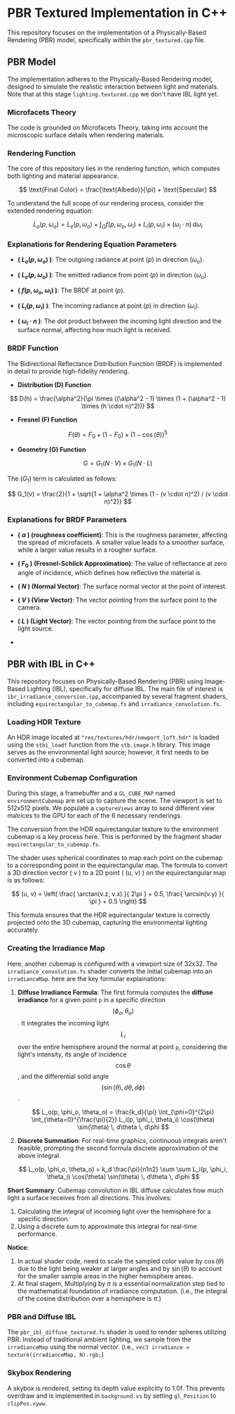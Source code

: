 # PBR Textured Implementation in C++

This repository focuses on the implementation of a Physically-Based Rendering (PBR) model, specifically within the `pbr_textured.cpp` file.


## PBR Model
The implementation adheres to the Physically-Based Rendering model, designed to simulate the realistic interaction between light and materials.
Note that at this stage `lighting.textured.cpp` we don't have IBL light yet.

### Microfacets Theory
The code is grounded on Microfacets Theory, taking into account the microscopic surface details when rendering materials.

### Rendering Function
The core of this repository lies in the rendering function, which computes both lighting and material appearance.

$$
\text{Final Color} = \frac{\text{Albedo}}{\pi} + \text{Specular}
$$


To understand the full scope of our rendering process, consider the extended rendering equation:

$$
L_o(p, \omega_o) = L_e(p, \omega_o) + \int_{\Omega} f(p, \omega_o, \omega_i) \times L_i(p, \omega_i) \times (\omega_i \cdot n) \, d\omega_i
$$

### Explanations for Rendering Equation Parameters

- **( $L_o(p, \omega_o)$ )**: The outgoing radiance at point $( p )$ in direction $( \omega_o )$.

- **( $L_e(p, \omega_o)$ )**: The emitted radiance from point $( p )$ in direction $( \omega_o )$.

- **( $f(p, \omega_o, \omega_i)$ )**: The BRDF at point $( p )$.

- **( $L_i(p, \omega_i)$ )**: The incoming radiance at point $( p )$ in direction $( \omega_i )$.

- **( $\omega_i \cdot n$ )**: The dot product between the incoming light direction and the surface normal, affecting how much light is received.

### BRDF Function
The Bidirectional Reflectance Distribution Function (BRDF) is implemented in detail to provide high-fidelity rendering.

- **Distribution (D) Function**

$$
D(h) = \frac{\alpha^2}{\pi \times ((\alpha^2 - 1) \times (1 + (\alpha^2 - 1) \times (h \cdot n)^2))}
$$

- **Fresnel (F) Function**

$$
F(\theta) = F_0 + (1 - F_0) \times (1 - \cos(\theta))^5
$$

- **Geometry (G) Function**

$$
G = G_1(N \cdot V) \times G_1(N \cdot L)
$$

The $( G_1 )$ term is calculated as follows:

$$
G_1(v) = \frac{2}{1 + \sqrt{1 + \alpha^2 \times (1 - (v \cdot n)^2) / (v \cdot n)^2}}
$$

### Explanations for BRDF Parameters

- **( $\alpha$ ) (roughness coefficient)**: This is the roughness parameter, affecting the spread of microfacets. A smaller value leads to a smoother surface, while a larger value results in a rougher surface.

- **( $F_0$ ) (Fresnel-Schlick Approximation)**: The value of reflectance at zero angle of incidence, which defines how reflective the material is.

- **( $N$ ) (Normal Vector)**: The surface normal vector at the point of interest.

- **( $V$ ) (View Vector)**: The vector pointing from the surface point to the camera.

- **( $L$ ) (Light Vector)**: The vector pointing from the surface point to the light source.
- 

## PBR with IBL in C++
This repository focuses on Physically-Based Rendering (PBR) using Image-Based Lighting (IBL), specifically for diffuse IBL. The main file of interest is `ibr_irradiance_conversion.cpp`, accompanied by several fragment shaders, including `equirectangular_to_cubemap.fs` and `irradiance_convolution.fs`.

### Loading HDR Texture
An HDR image located at `"res/textures/hdr/newport_loft.hdr"` is loaded using the `stbi_loadf` function from the `stb.image.h` library. This image serves as the environmental light source; however, it first needs to be converted into a cubemap.

### Environment Cubemap Configuration

During this stage, a framebuffer and a `GL_CUBE_MAP` named `environmentCubemap` are set up to capture the scene. The viewport is set to 512x512 pixels. We populate a `captureViews` array to send different view matrices to the GPU for each of the 6 necessary renderings.

The conversion from the HDR equirectangular texture to the environment cubemap is a key process here. This is performed by the fragment shader `equirectangular_to_cubemap.fs`. 

The shader uses spherical coordinates to map each point on the cubemap to a corresponding point in the equirectangular map. The formula to convert a 3D direction vector \( v \) to a 2D point \( (u, v) \) on the equirectangular map is as follows:

$$
(u, v) = \left( \frac{ \arctan(v.z, v.x) }{ 2\pi } + 0.5, \frac{ \arcsin(v.y) }{ \pi } + 0.5 \right)
$$

This formula ensures that the HDR equirectangular texture is correctly projected onto the 3D cubemap, capturing the environmental lighting accurately.


### Creating the Irradiance Map
Here, another cubemap is configured with a viewport size of 32x32. The `irradiance_convolution.fs` shader converts the initial cubemap into an `irradianceMap`.
here are the key formular explainations:

1. **Diffuse Irradiance Formula**:
   The first formula computes the **diffuse irradiance** for a given point `p` in a specific direction $$({\phi_o, \theta_o})$$. It integrates the incoming light $$L_i$$ over the entire hemisphere around the normal at point `p`, considering the light's intensity, its angle of incidence $$\cos\theta$$, and the differential solid angle $$ (\sin(\theta) , d\theta, d\phi) $$.

   $$
   L_o(p, \phi_o, \theta_o) = \frac{k_d}{\pi} \int_{\phi=0}^{2\pi} \int_{\theta=0}^{\frac{\pi}{2}} L_i(p, \phi_i, \theta_i) \cos(\theta) \sin(\theta) \, d\theta \, d\phi
   $$

2. **Discrete Summation**:
   For real-time graphics, continuous integrals aren't feasible, prompting the second formula discrete approximation of the above integral.

   $$
   L_o(p, \phi_o, \theta_o) = k_d \frac{\pi}{n1n2} \sum \sum L_i(p, \phi_i, \theta_i) \cos(\theta) \sin(\theta) \, d\theta \, d\phi
   $$

**Short Summary**: 
Cubemap convolution in IBL diffuse calculates how much light a surface receives from all directions. This involves:
1. Calculating the integral of incoming light over the hemisphere for a specific direction.
2. Using a discrete sum to approximate this integral for real-time performance. 

**Notice**:
1. In actual shader code, need to scale the sampled color value by $\cos(\theta)$ due to the light being weaker at larger angles and by $\sin(\theta)$ to account for the smaller sample areas in the higher hemisphere areas.
2. At final stagem, Multiplying by $\pi$ is a essential normalization step tied to the mathematical foundation of irradiance computation. (i.e., the integral of the cosine distribution over a hemisphere is $\pi$.)

### PBR and Diffuse IBL 
The `pbr_ibl_diffuse_textured.fs` shader is used to render spheres utilizing PBR. Instead of traditional ambient lighting, we sample from the `irradianceMap` using the normal vector. 
(i.e., `vec3 irradiance = texture(irradianceMap, N).rgb;`)

### Skybox Rendering
A skybox is rendered, setting its depth value explicitly to 1.0f. This prevents overdraw and is implemented in `background.vs` by setting `gl_Position` to `clipPos.xyww`.